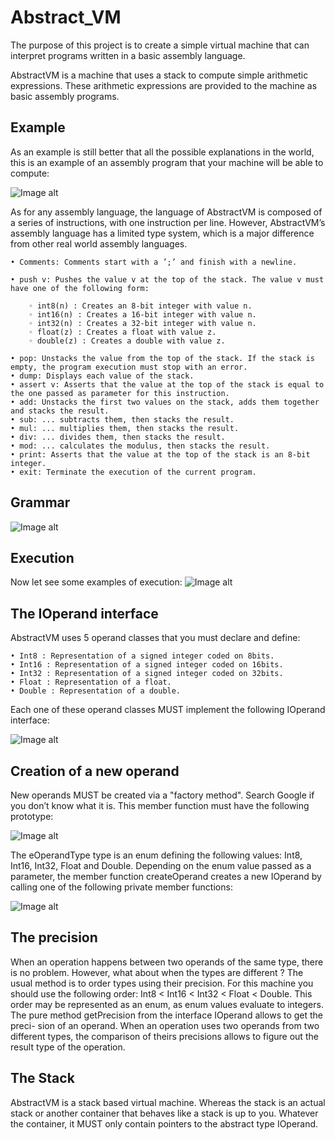 # Abstract_VM

The purpose of this project is to create a simple virtual machine that can interpret programs written in a basic assembly language.

AbstractVM is a machine that uses a stack to compute simple arithmetic expressions. These arithmetic expressions are provided to the machine as basic assembly programs.

## Example
As an example is still better that all the possible explanations in the world, this is an example of an assembly program that your machine will be able to compute:

![Image alt](https://github.com/vkozhemi/Abstract_VM/raw/master/img/0.png)

As for any assembly language, the language of AbstractVM is composed of a series of instructions, with one instruction per line. However, AbstractVM’s assembly language has a limited type system, which is a major difference from other real world assembly languages.
	
	• Comments: Comments start with a ’;’ and finish with a newline. 

	• push v: Pushes the value v at the top of the stack. The value v must have one of the following form:

		◦ int8(n) : Creates an 8-bit integer with value n. 
		◦ int16(n) : Creates a 16-bit integer with value n. 
		◦ int32(n) : Creates a 32-bit integer with value n. 
		◦ float(z) : Creates a float with value z.
		◦ double(z) : Creates a double with value z.

	• pop: Unstacks the value from the top of the stack. If the stack is empty, the program execution must stop with an error.
	• dump: Displays each value of the stack.
	• assert v: Asserts that the value at the top of the stack is equal to the one passed as parameter for this instruction.
	• add: Unstacks the first two values on the stack, adds them together and stacks the result. 
	• sub: ... subtracts them, then stacks the result. 
	• mul: ... multiplies them, then stacks the result. 
	• div: ... divides them, then stacks the result.
	• mod: ... calculates the modulus, then stacks the result. 
	• print: Asserts that the value at the top of the stack is an 8-bit integer.
	• exit: Terminate the execution of the current program.

## Grammar
![Image alt](https://github.com/vkozhemi/Abstract_VM/raw/master/img/1.png)

## Execution
Now let see some examples of execution:
![Image alt](https://github.com/vkozhemi/Abstract_VM/raw/master/img/2.png)

## The IOperand interface
AbstractVM uses 5 operand classes that you must declare and define:

	• Int8 : Representation of a signed integer coded on 8bits.
	• Int16 : Representation of a signed integer coded on 16bits. 
	• Int32 : Representation of a signed integer coded on 32bits. 
	• Float : Representation of a float.
	• Double : Representation of a double.

Each one of these operand classes MUST implement the following IOperand interface:

![Image alt](https://github.com/vkozhemi/Abstract_VM/raw/master/img/3.png)

## Creation of a new operand
New operands MUST be created via a "factory method". Search Google if you don’t know what it is. This member function must have the following prototype:

![Image alt](https://github.com/vkozhemi/Abstract_VM/raw/master/img/4.png)

The eOperandType type is an enum defining the following values: Int8, Int16, Int32, Float and Double.
Depending on the enum value passed as a parameter, the member function createOperand creates a new IOperand by calling one of the following private member functions:

![Image alt](https://github.com/vkozhemi/Abstract_VM/raw/master/img/5.png)

## The precision
When an operation happens between two operands of the same type, there is no problem. However, what about when the types are different ? The usual method is to order types using their precision. For this machine you should use the following order: Int8 < Int16 < Int32 < Float < Double. This order may be represented as an enum, as enum values evaluate to integers.
The pure method getPrecision from the interface IOperand allows to get the preci- sion of an operand. When an operation uses two operands from two different types, the comparison of theirs precisions allows to figure out the result type of the operation.


## The Stack
AbstractVM is a stack based virtual machine. Whereas the stack is an actual stack or another container that behaves like a stack is up to you. Whatever the container, it MUST only contain pointers to the abstract type IOperand.

